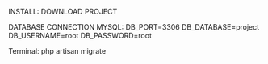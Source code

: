 INSTALL:
DOWNLOAD PROJECT

DATABASE CONNECTION MYSQL:
DB_PORT=3306
DB_DATABASE=project
DB_USERNAME=root
DB_PASSWORD=root

Terminal:
php artisan migrate
